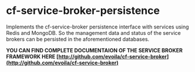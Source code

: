 # cf-service-broker-persistence
Implements the cf-service-broker persistence interface with services using Redis and MongoDB. 
So the management data and status of the service brokers can be persisted in the aforementioned databases.

__YOU CAN FIND COMPLETE DOCUMENTAION OF THE SERVICE BROKER FRAMEWORK HERE [http://github.com/evoila/cf-service-broker](http://github.com/evoila/cf-service-broker)__

